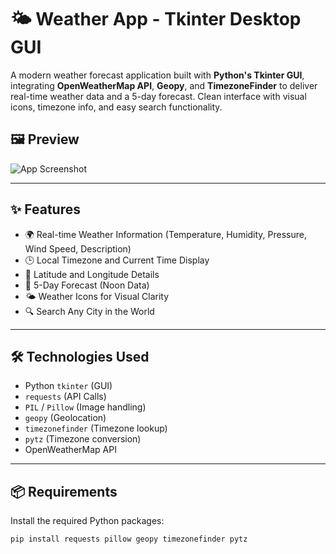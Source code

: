 # 🌤️ Weather App - Tkinter Desktop GUI

A modern weather forecast application built with **Python's Tkinter GUI**, integrating **OpenWeatherMap API**, **Geopy**, and **TimezoneFinder** to deliver real-time weather data and a 5-day forecast. Clean interface with visual icons, timezone info, and easy search functionality.

## 🖼️ Preview

![App Screenshot](C:/Users/pBagc/OneDrive/Desktop/Weather_app.png)

---

## ✨ Features

- 🌍 Real-time Weather Information (Temperature, Humidity, Pressure, Wind Speed, Description)
- 🕒 Local Timezone and Current Time Display
- 📍 Latitude and Longitude Details
- 📅 5-Day Forecast (Noon Data)
- 🌤️ Weather Icons for Visual Clarity
- 🔍 Search Any City in the World

---

## 🛠️ Technologies Used

- Python `tkinter` (GUI)
- `requests` (API Calls)
- `PIL` / `Pillow` (Image handling)
- `geopy` (Geolocation)
- `timezonefinder` (Timezone lookup)
- `pytz` (Timezone conversion)
- OpenWeatherMap API

---

## 📦 Requirements

Install the required Python packages:

```bash
pip install requests pillow geopy timezonefinder pytz


